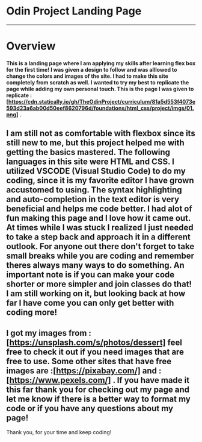 # Odin Project Landing Page 
----
# Overview 
#### This is a landing page where I am applying my skills after learning flex box for the first time! I was given a design to follow and was alllowed to change the colors and images of the site. I had to make this site completely from scratch as well. I wanted to try my best to replicate the page while adding my own personal touch. This is the page I was given to replicate :[https://cdn.statically.io/gh/TheOdinProject/curriculum/81a5d553f4073e593d23a6ab00d50eef8620796d/foundations/html_css/project/imgs/01.png] .
I am still not as comfortable with flexbox since its still new to me, but this project helped me with getting the basics mastered. The following languages in this site were HTML and CSS. I utilized VSCODE (Visual Studio Code) to do my coding, since it is my favorite editor I have grown accustomed to using. The syntax highlighting and auto-completion in the text editor is very beneficial and helps me code better. I had alot of fun making this page and I love how it came out. At times while I was stuck I realized I just needed to take a step back and approach it in a different outlook. For anyone out there don't forget to take small breaks while you are coding and remember theres always many ways to do something. An important note is if you can make your code shorter or more simpler and join classes do that! I am still working on it, but looking back at how far I have come you can only get better with coding more!
---
I got my images from :[https://unsplash.com/s/photos/dessert] feel free to check it out if you need images that are free to use. 
Some other sites that have free images are :[https://pixabay.com/] and :[https://www.pexels.com/] .
If you have made it this far thank you for checking out my page and let me know if there is a better way to format my code or if you have any questions about my page! 
---
Thank you, for your time and keep coding!

